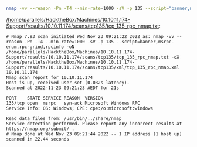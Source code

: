 ```bash
nmap -vv --reason -Pn -T4 --min-rate=1000 -sV -p 135 --script="banner,msrpc-enum,rpc-grind,rpcinfo" -oN "/home/parallels/HacktheBox/Machines/10.10.11.174-Support/results/10.10.11.174/scans/tcp135/tcp_135_rpc_nmap.txt" -oX "/home/parallels/HacktheBox/Machines/10.10.11.174-Support/results/10.10.11.174/scans/tcp135/xml/tcp_135_rpc_nmap.xml" 10.10.11.174
```

[/home/parallels/HacktheBox/Machines/10.10.11.174-Support/results/10.10.11.174/scans/tcp135/tcp_135_rpc_nmap.txt](file:///home/parallels/HacktheBox/Machines/10.10.11.174-Support/results/10.10.11.174/scans/tcp135/tcp_135_rpc_nmap.txt):

```
# Nmap 7.93 scan initiated Wed Nov 23 09:21:22 2022 as: nmap -vv --reason -Pn -T4 --min-rate=1000 -sV -p 135 --script=banner,msrpc-enum,rpc-grind,rpcinfo -oN /home/parallels/HacktheBox/Machines/10.10.11.174-Support/results/10.10.11.174/scans/tcp135/tcp_135_rpc_nmap.txt -oX /home/parallels/HacktheBox/Machines/10.10.11.174-Support/results/10.10.11.174/scans/tcp135/xml/tcp_135_rpc_nmap.xml 10.10.11.174
Nmap scan report for 10.10.11.174
Host is up, received user-set (0.032s latency).
Scanned at 2022-11-23 09:21:23 AEDT for 21s

PORT    STATE SERVICE REASON  VERSION
135/tcp open  msrpc   syn-ack Microsoft Windows RPC
Service Info: OS: Windows; CPE: cpe:/o:microsoft:windows

Read data files from: /usr/bin/../share/nmap
Service detection performed. Please report any incorrect results at https://nmap.org/submit/ .
# Nmap done at Wed Nov 23 09:21:44 2022 -- 1 IP address (1 host up) scanned in 22.44 seconds

```
